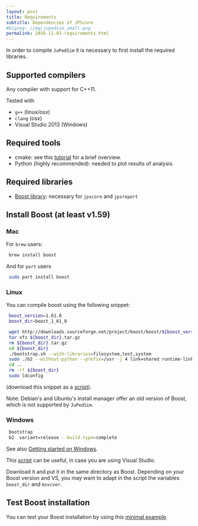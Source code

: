 ```yaml
---
layout: post
title: Requirements
subtitle: Dependencies of JPScore
#bigimg: /img/jupedsim_small.png
permalink: 2016-11-03-requirements.html
---
```


In order to compile `JuPedSim` it is necessary to first install the required libraries.

## Supported compilers

Any compiler with support for C++11.

Tested with

- `g++` (linux/osx)
- `clang` (osx)
- Visual Studio 2013 (Windows)

## Required tools

- cmake: see this [tutorial](https://www.johnlamp.net/cmake-tutorial-1-getting-started.html) for a brief overview.
- Python (highly recommended): needed to plot results of analysis.

## Required libraries

- [Boost library](http://www.boost.org/): necessary for `jpscore` and `jpsreport`



## Install Boost (at least v1.59)

### Mac

For `brew` users:

```bash
 brew install boost
```

And for `port` users

```bash
 sudo port install boost
```

### Linux

You can compile boost using the following snippet:

```bash
 boost_version=1.61.0
 boost_dir=boost_1_61_0

 wget http://downloads.sourceforge.net/project/boost/boost/${boost_version}/${boost_dir}.tar.gz
 tar xfz ${boost_dir}.tar.gz
 rm ${boost_dir}.tar.gz
 cd ${boost_dir}
 ./bootstrap.sh --with-libraries=filesystem,test,system
 sudo ./b2 --without-python --prefix=/usr -j 4 link=shared runtime-link=shared install
 cd ..
 rm -rf ${boost_dir}
 sudo ldconfig
```

(download this snippet as a [script](https://gitlab.version.fz-juelich.de/jupedsim/jpscore/snippets/7)).


Note: Debian's and Ubuntu's install manager offer an old version of Boost, which is not supported by `JuPedSim`.



### Windows

```bash
 bootstrap
 b2  variant=release --build-type=complete
```

See also [Getting started on Windows](http://www.boost.org/doc/libs/1_65_1/more/getting_started/windows.html).

This [script](https://gitlab.version.fz-juelich.de/jupedsim/jpscore/snippets/18) can be useful, in case you are using Visual Studio.

Download it and put it in the same directory as Boost. Depending on your Boost version and VS,
you may want to adapt in the script the variables `boost_dir` and `msvcver`.

## Test Boost installation

You can test your Boost installation by using this [minimal example](http://www.jupedsim.org/jpscore/2016-11-04-boost.html).
